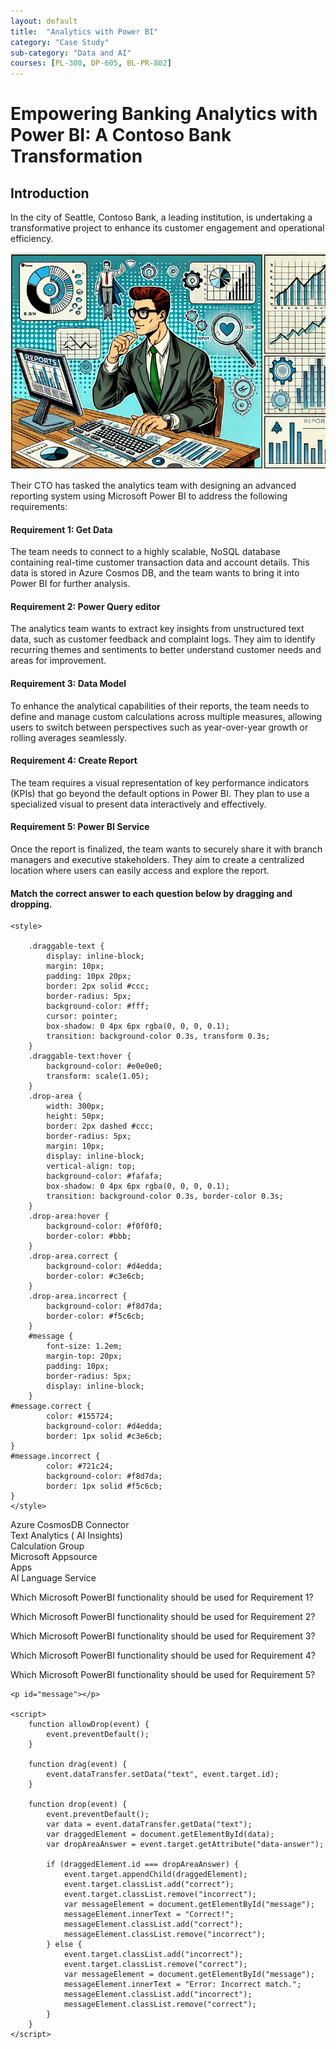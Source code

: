 ```yaml
---
layout: default
title:  "Analytics with Power BI"
category: "Case Study"
sub-category: "Data and AI"
courses: [PL-300, DP-605, BL-PR-802]
---
```

# Empowering Banking Analytics with Power BI: A Contoso Bank Transformation

## Introduction
In the city of Seattle, Contoso Bank, a leading institution, is undertaking a transformative project to enhance its customer engagement and operational efficiency.

<a href="./images/pb1.png">
  <img src="./images/pb1.png" alt="man analysing the reports" class="img-fluid">
</a>

Their CTO has tasked the analytics team with designing an advanced reporting system using Microsoft Power BI to address the following requirements:

#### Requirement 1: Get Data
The team needs to connect to a highly scalable, NoSQL database containing real-time customer transaction data and account details. This data is stored in Azure Cosmos DB, and the team wants to bring it into Power BI for further analysis.

#### Requirement 2: Power Query editor
The analytics team wants to extract key insights from unstructured text data, such as customer feedback and complaint logs. They aim to identify recurring themes and sentiments to better understand customer needs and areas for improvement.

#### Requirement 3: Data Model
To enhance the analytical capabilities of their reports, the team needs to define and manage custom calculations across multiple measures, allowing users to switch between perspectives such as year-over-year growth or rolling averages seamlessly.

#### Requirement 4: Create Report
The team requires a visual representation of key performance indicators (KPIs) that go beyond the default options in Power BI. They plan to use a specialized visual to present data interactively and effectively.

#### Requirement 5: Power BI Service
Once the report is finalized, the team wants to securely share it with branch managers and executive stakeholders. They aim to create a centralized location where users can easily access and explore the report.


#### Match the correct answer to each question below by dragging and dropping.

<html lang="en">
<head>
    <meta charset="UTF-8">
    <meta name="viewport" content="width=device-width, initial-scale=1.0">
    
    <style>

        .draggable-text {
            display: inline-block;
            margin: 10px;
            padding: 10px 20px;
            border: 2px solid #ccc;
            border-radius: 5px;
            background-color: #fff;
            cursor: pointer;
            box-shadow: 0 4px 6px rgba(0, 0, 0, 0.1);
            transition: background-color 0.3s, transform 0.3s;
        }
        .draggable-text:hover {
            background-color: #e0e0e0;
            transform: scale(1.05);
        }
        .drop-area {
            width: 300px;
            height: 50px;
            border: 2px dashed #ccc;
            border-radius: 5px;
            margin: 10px;
            display: inline-block;
            vertical-align: top;
            background-color: #fafafa;
            box-shadow: 0 4px 6px rgba(0, 0, 0, 0.1);
            transition: background-color 0.3s, border-color 0.3s;
        }
        .drop-area:hover {
            background-color: #f0f0f0;
            border-color: #bbb;
        }
        .drop-area.correct {
            background-color: #d4edda;
            border-color: #c3e6cb;
        }
        .drop-area.incorrect {
            background-color: #f8d7da;
            border-color: #f5c6cb;
        }
        #message {
            font-size: 1.2em;
            margin-top: 20px;
            padding: 10px;
            border-radius: 5px;
            display: inline-block;
        }
    #message.correct {
            color: #155724;
            background-color: #d4edda;
            border: 1px solid #c3e6cb;
    }
    #message.incorrect {
            color: #721c24;
            background-color: #f8d7da;
            border: 1px solid #f5c6cb;
    }
    </style>
</head>
<body>
    <div>
        <div class="draggable-text" draggable="true" ondragstart="drag(event)" id="azureDataFabrics">Azure CosmosDB Connector</div>
        <div class="draggable-text" draggable="true" ondragstart="drag(event)" id="azureSynapse">Text Analytics ( AI Insights)</div>
        <div class="draggable-text" draggable="true" ondragstart="drag(event)" id="crmSocialSales">Calculation Group</div>
        <div class="draggable-text" draggable="true" ondragstart="drag(event)" id="azurePurview">Microsoft Appsource</div>
        <div class="draggable-text" draggable="true" ondragstart="drag(event)" id="synapseSpark">Apps</div>
        <div class="draggable-text" draggable="true" ondragstart="drag(event)" id="synapseSpark1">AI Language Service</div>
    </div>
    <div>
        <p>Which Microsoft PowerBI functionality should be used for Requirement 1?</p>
        <div class="drop-area" ondrop="drop(event)" ondragover="allowDrop(event)" data-answer="azureDataFabrics"></div>
    </div>
    <div>
        <p>Which Microsoft PowerBI functionality should be used for Requirement 2?</p>
        <div class="drop-area" ondrop="drop(event)" ondragover="allowDrop(event)" data-answer="azureSynapse"></div>
    </div>
    <div>
        <p>Which Microsoft PowerBI functionality should be used for Requirement 3?</p>
        <div class="drop-area" ondrop="drop(event)" ondragover="allowDrop(event)" data-answer="crmSocialSales"></div>
    </div>
    <div>
        <p>Which Microsoft PowerBI functionality should be used for Requirement 4?</p>
        <div class="drop-area" ondrop="drop(event)" ondragover="allowDrop(event)" data-answer="azurePurview"></div>
    </div>
     <div>
        <p>Which Microsoft PowerBI functionality should be used for Requirement 5?</p>
        <div class="drop-area" ondrop="drop(event)" ondragover="allowDrop(event)" data-answer="synapseSpark"></div>
    </div>
   
    <p id="message"></p>

    <script>
        function allowDrop(event) {
            event.preventDefault();
        }

        function drag(event) {
            event.dataTransfer.setData("text", event.target.id);
        }

        function drop(event) {
            event.preventDefault();
            var data = event.dataTransfer.getData("text");
            var draggedElement = document.getElementById(data);
            var dropAreaAnswer = event.target.getAttribute("data-answer");

            if (draggedElement.id === dropAreaAnswer) {
                event.target.appendChild(draggedElement);
                event.target.classList.add("correct");
                event.target.classList.remove("incorrect");
                var messageElement = document.getElementById("message");
                messageElement.innerText = "Correct!";
                messageElement.classList.add("correct");
                messageElement.classList.remove("incorrect");
            } else {
                event.target.classList.add("incorrect");
                event.target.classList.remove("correct");
                var messageElement = document.getElementById("message");
                messageElement.innerText = "Error: Incorrect match.";
                messageElement.classList.add("incorrect");
                messageElement.classList.remove("correct");
            }
        }
    </script>
</body>
</html>
